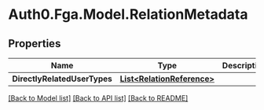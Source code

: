 # Auth0.Fga.Model.RelationMetadata

## Properties

Name | Type | Description | Notes
------------ | ------------- | ------------- | -------------
**DirectlyRelatedUserTypes** | [**List&lt;RelationReference&gt;**](RelationReference.md) |  | [optional] 

[[Back to Model list]](../README.md#models) [[Back to API list]](../README.md#api-endpoints) [[Back to README]](../README.md)


